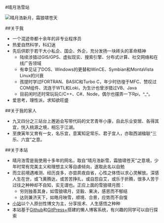 #晴月浩雪站

![晴月浩新月，霜狼啸苍天](https://avatars.githubusercontent.com/u/6228224?&size=160)

##关于我

+ 一个混迹帝都十余年的非专业程序员
+ 热爱自然科学，科幻迷
+ 先后供职于若干大小私企、国企、外企，充分发扬一块砖头的革命精神
    + 陆续涉猎过GIS/GPS、虚拟现实、搜索引擎、分布式计算、社交网络和在线广告领域
    + 有幸见证了DOS、Windows的更替和WinCE、Symbian和MontaVista Linux的兴衰
    + 孩提时学过FORTRAN、BASIC和Turbo C，年少时彷徨于MFC、赞叹过COM组件、流连于WTL和Loki，为生计也曾涉猎过VB、Java
    + 目前闲时还时常玩玩C/C++、C#、Node，偶尔也摆弄一下Rpi，^_^。
+ 爱思考，理性派，求知欲旺盛

##关于我的家人

+ 九又四分之三站台上邂逅会写带代码的文艺青年小康，自此乐业安居、各得其宜，恍入桃源之境，相忘于江湖。
+ 至庚寅年又育有一女，名乐宜，意寓知足常乐、君子宜人，亦取西湖楹联“三乐、六宜”之意。

##关于本站

+ 晴月浩雪是我使用十多年的网名，取自“晴月浩新雪，霜狼啸苍天”之意境，少年时常有完美主义和理想主义等自虐倾向，遂取此名以自勉
+ 而立前境遇难测、经历良多，亦尝夙夜自省，心性之体悟以求心灵解放。深感人生在世，或飞黄腾达，或苦苦挣扎，或自怨自艾，或乐于折腾，很多人苦于过往之种种却不自知，实无谓也。正应上面的雪狼啸月图：
    + 穷则独善其身，如雪狼啸月，坚毅、果决，感恩而不郁结
    + 达则兼济天下，如皓月映雪，顺境、合景，应势而不自愎
+ [小站](http://tarot.vrmanx.gitpress.org/)以个人原创性博文为主，分享技术、人生感悟之种种
+ 本站基于[Github](https://github.com/vrmanx/tarot)和[GitPress+](http://www.gitpress.org/)搭建的懒人博客系统，有兴趣的同学可以自行探索
